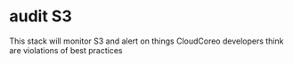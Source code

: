 audit S3
============================
This stack will monitor S3 and alert on things CloudCoreo developers think are violations of best practices
